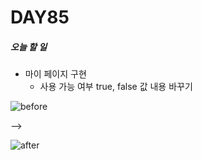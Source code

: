 # DAY85

##### 오늘 할 일
* 마이 페이지 구현
  * 사용 가능 여부 true, false 값 내용 바꾸기
  
 ![before](https://user-images.githubusercontent.com/103159709/182739401-f926e118-0bec-4e21-8ee0-31bea22a8c2c.png)
 
--> 

![after](https://user-images.githubusercontent.com/103159709/182739489-60ccb86d-a949-49ee-af76-764ac50be709.png)
